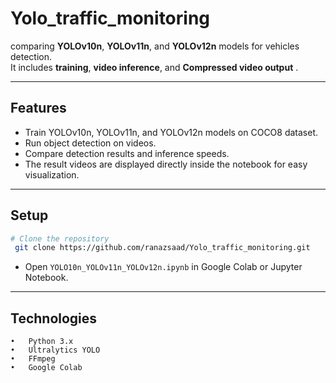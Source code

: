 # Yolo_traffic_monitoring
comparing **YOLOv10n**, **YOLOv11n**, and **YOLOv12n** models for vehicles detection.  
It includes **training**, **video inference**, and **Compressed video output** .

---

## Features
- Train YOLOv10n, YOLOv11n, and YOLOv12n models on COCO8 dataset.
- Run object detection on videos.
- Compare detection results and inference speeds.
- The result videos are displayed directly inside the notebook for easy visualization.
---

## Setup
```bash
# Clone the repository
 git clone https://github.com/ranazsaad/Yolo_traffic_monitoring.git
```
- Open `YOLO10n_YOLOv11n_YOLOv12n.ipynb` in Google Colab or Jupyter Notebook.

---

## Technologies
	•	Python 3.x
	•	Ultralytics YOLO
	•	FFmpeg
	•	Google Colab
